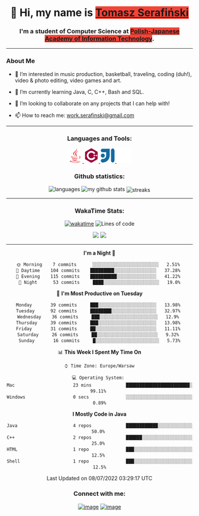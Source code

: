 <h1 align="center">👋 Hi, my name is <a href="https://y.at/eyes.laughing.bang.headphone" style="background-color: #f44336"> Tomasz Serafiński </a></h1>
<h3 align="center"> I'm a student of Computer Science at <a href="https://www.pja.edu.pl/en" style="background-color: #f44336">Polish-Japanese Academy of Information Technology</a>.</h3>

---

### About Me
<!-- <img align="right" width=200px height=200px src="https://24.media.tumblr.com/25ec1da1ceb3d8c59ff61abda466e66d/tumblr_ms7532YHD61sfs2qco1_500.gif"/> -->

- 👀 I’m interested in music production, basketball, traveling, coding (duh!), video & photo editing, video games and art.

- 🌱 I’m currently learning Java, C, C++, Bash and SQL.

- 💞️ I’m looking to collaborate on any projects that I can help with!

- 📫 How to reach me: work.serafinski@gmail.com

---

<h3 align="center">Languages and Tools:</h3>

<p align="center">
  <a href="https://java.com" target="_blank"> 
    <img src="https://raw.githubusercontent.com/devicons/devicon/master/icons/java/java-plain.svg" alt="java" width="40" height="40"/> 
  </a>
    <a href="https://isocpp.org/" target="_blank"> 
    <img src="https://raw.githubusercontent.com/devicons/devicon/master/icons/cplusplus/cplusplus-plain.svg" alt="cplusplus" width="40" height="40"/> 
  </a>
  <a href="https://www.jetbrains.com/idea/" target="_blank"> 
    <img src="https://raw.githubusercontent.com/devicons/devicon/master/icons/intellij/intellij-plain.svg" alt="intellij" width="40" height="40"/> 
  </a>
   <a href="https://github.com/" target="_blank"> 
    <img src="src/GitHub-Mark-Light-120px-plus.png" alt="github" width="40" height="40"/> 
  </a>
</p>



<div align="center">

<h3 align="center">Github statistics: </h3>
  <img height= "150" src="https://github-readme-stats.vercel.app/api?username=serafinski&theme=dark&show_icons=true" alt="languages" />
  <img height= "150" src="https://github-readme-stats.vercel.app/api/top-langs/?username=serafinski&layout=compact&theme=dark&l&langs_count=10" alt="my github stats" />
  <img align="center" src="https://github-readme-streak-stats.herokuapp.com/?user=serafinski&theme=dark" alt="streaks" />
</div>

---

<h3 align="center">WakaTime Stats:</h3>
<div align="center">

[![wakatime](https://wakatime.com/badge/user/c88d1b82-ebdd-4842-ad45-93f471842103.svg)](https://wakatime.com/@c88d1b82-ebdd-4842-ad45-93f471842103)
![Lines of code](https://img.shields.io/badge/From%20Hello%20World%20I%27ve%20Written-190%20Thousand%20lines%20of%20code-blue)
</div>

<div align="center">

<img height= "300" src="https://wakatime.com/share/@tomertin/bf0c909e-ff5b-48dc-b5c8-9db0a2a07701.svg"/>
<img height= "300" src="https://wakatime.com/share/@tomertin/5e9cd917-109e-422c-bcd0-62b469b65408.svg"/>

</div>

---
<div align="center">

<!--START_SECTION:waka-->
**I'm a Night 🦉** 

```text
🌞 Morning    7 commits      ░░░░░░░░░░░░░░░░░░░░░░░░░   2.51% 
🌆 Daytime    104 commits    █████████░░░░░░░░░░░░░░░░   37.28% 
🌃 Evening    115 commits    ██████████░░░░░░░░░░░░░░░   41.22% 
🌙 Night      53 commits     ████░░░░░░░░░░░░░░░░░░░░░   19.0%

```
📅 **I'm Most Productive on Tuesday** 

```text
Monday       39 commits     ███░░░░░░░░░░░░░░░░░░░░░░   13.98% 
Tuesday      92 commits     ████████░░░░░░░░░░░░░░░░░   32.97% 
Wednesday    36 commits     ███░░░░░░░░░░░░░░░░░░░░░░   12.9% 
Thursday     39 commits     ███░░░░░░░░░░░░░░░░░░░░░░   13.98% 
Friday       31 commits     ██░░░░░░░░░░░░░░░░░░░░░░░   11.11% 
Saturday     26 commits     ██░░░░░░░░░░░░░░░░░░░░░░░   9.32% 
Sunday       16 commits     █░░░░░░░░░░░░░░░░░░░░░░░░   5.73%

```


📊 **This Week I Spent My Time On** 

```text
⌚︎ Time Zone: Europe/Warsaw

💻 Operating System: 
Mac                      23 mins             ████████████████████████░   99.11% 
Windows                  0 secs              ░░░░░░░░░░░░░░░░░░░░░░░░░   0.89%

```

**I Mostly Code in Java** 

```text
Java                     4 repos             ████████████░░░░░░░░░░░░░   50.0% 
C++                      2 repos             ██████░░░░░░░░░░░░░░░░░░░   25.0% 
HTML                     1 repo              ███░░░░░░░░░░░░░░░░░░░░░░   12.5% 
Shell                    1 repo              ███░░░░░░░░░░░░░░░░░░░░░░   12.5%

```



 Last Updated on 08/07/2022 03:29:17 UTC
<!--END_SECTION:waka-->

</div>

<h3 align="center">Connect with me:</h3>
<div align="center">

[![image](https://img.shields.io/badge/LinkedIn-0077B5?style=for-the-badge&logo=linkedin&logoColor=white)](https://www.linkedin.com/in/tomasz-serafi%C5%84ski/)
[![image](https://img.shields.io/badge/Gmail-D14836?style=for-the-badge&logo=gmail&logoColor=white)](mailto:work.serafinski@gmail.com)

</div>
